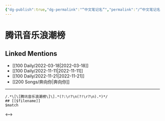 ```yaml
---
{"dg-publish":true,"dg-permalink":"“中文笔记名”","permalink":"/“中文笔记名”/"}
---
```


# 腾讯音乐浪潮榜

## Linked Mentions
- [[100 Daily/2022-03-18\|2022-03-18]]
- [[100 Daily/2022-11-11\|2022-11-11]]
- [[100 Daily/2022-11-21\|2022-11-21]]
- [[200 Songs/奔向你\|奔向你]]


---

```expander
/.*\[\[腾讯音乐浪潮榜\]\].*(?:\r?\n(?!\r?\n).*)*/
## [[$filename]]
$match
```

<-->
